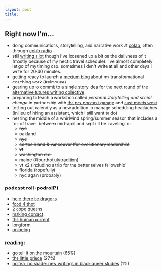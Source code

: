 ```yaml
---
layout: post
title: 
---
```

## Right now I'm...

* doing communications, storytelling, and narrative work at [colab][colab], often through [colab radio][colab radio]
* still [writing a lot](https://lqb2.github.io/blog/) though i've loosened up a bit on the dailyness of it (mostly because of my hectic travel schedule). i've almost completely let go of my timing cap. sometimes i don't write at all and other days i write for 20-40 minutes.
* getting ready to launch a [medium blog](https://medium.com/@lqb2) about my transformational coaching work (#elmouse)
* gearing up to commit to a single story idea for the next round of the [alternative futures writing collective](http://colabradio.mit.edu/category/alternative-futures/)
* preparing to teach a workshop called *personal storytelling and social change* in partnership with [the prx podcast garage](https://www.podcastgarage.org) and [east meets west](http://www.emwbookstore.com/)
* testing out calendly as a new addition to manage scheduling headaches (in lieu of hiring an assistant, which i still want to do)
* nearing the middle of a whirlwind spring/summer season that includes a ton of travel. between mid-april and sept i'll be traveling to: 
	* ~~nyc~~
	* ~~oakland~~	
	* ~~nyc~~
	* ~~cortes island & vancouver (for [evolutionary leadership](https://www.gibranrivera.com/the-workshop/))~~
	* ~~vt~~
	* ~~washington d.c.~~
	* maine (#fourthofjulytradition)
	* vt x2 (including a trip for the [better selves fellowship](https://www.knollfarm.org/better-selves-fellowship/))	
	* florida (hopefully)
	* nyc again (probably)



### podcast roll (podroll?)

* [here there be dragons](http://www.htbdpodcast.com/)
* [food 4 thot](https://food4thotpodcast.com)
* [2 dope queens](http://www.wnyc.org/shows/dopequeens)
* [making contact](http://www.radioproject.org/)
* [the human current](http://www.human-current.com/#intro)
* [longform](https://longform.org/)
* [on being](http://onbeing.org)

### [reading](https://www.goodreads.com/review/list/61877628-lawrence?shelf=currently-reading&utm_campaign=mybooksnav&utm_content=mybooks_cta&utm_medium=web&utm_source=homepage):


* [go tell it on the mountain](https://www.goodreads.com/book/show/17143.Go_Tell_It_on_the_Mountain) (65%)
* [the little prince](https://www.goodreads.com/book/show/157993.The_Little_Prince?from_search=true) (27%)
* [no tea, no shade: new writings in black queer studies](https://www.goodreads.com/book/show/27882447-no-tea-no-shade) (1%)


[colab]: http://colab.mit.edu
[colab radio]: http://colabradio.mit.edu